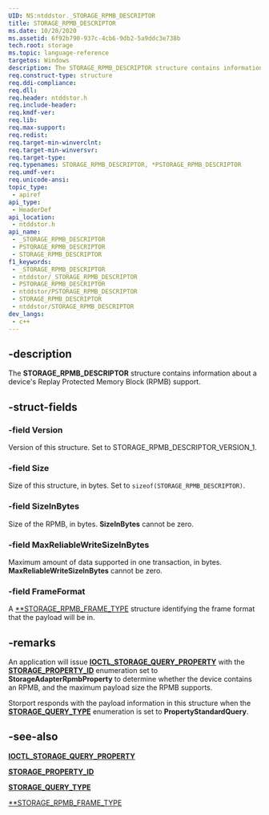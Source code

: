 ```yaml
---
UID: NS:ntddstor._STORAGE_RPMB_DESCRIPTOR
title: STORAGE_RPMB_DESCRIPTOR
ms.date: 10/28/2020
ms.assetid: 6f92b790-937c-4cb6-9db2-5a9ddc3e738b
tech.root: storage
ms.topic: language-reference
targetos: Windows
description: The STORAGE_RPMB_DESCRIPTOR structure contains information about a device's Replay Protected Memory Block (RPMB) support.
req.construct-type: structure
req.ddi-compliance: 
req.dll: 
req.header: ntddstor.h
req.include-header: 
req.kmdf-ver: 
req.lib: 
req.max-support: 
req.redist: 
req.target-min-winverclnt: 
req.target-min-winversvr: 
req.target-type: 
req.typenames: STORAGE_RPMB_DESCRIPTOR, *PSTORAGE_RPMB_DESCRIPTOR
req.umdf-ver: 
req.unicode-ansi: 
topic_type:
 - apiref
api_type:
 - HeaderDef
api_location:
 - ntddstor.h
api_name:
 - _STORAGE_RPMB_DESCRIPTOR
 - PSTORAGE_RPMB_DESCRIPTOR
 - STORAGE_RPMB_DESCRIPTOR
f1_keywords:
 - _STORAGE_RPMB_DESCRIPTOR
 - ntddstor/_STORAGE_RPMB_DESCRIPTOR
 - PSTORAGE_RPMB_DESCRIPTOR
 - ntddstor/PSTORAGE_RPMB_DESCRIPTOR
 - STORAGE_RPMB_DESCRIPTOR
 - ntddstor/STORAGE_RPMB_DESCRIPTOR
dev_langs:
 - c++
---
```


## -description

The **STORAGE_RPMB_DESCRIPTOR** structure contains information about a device's Replay Protected Memory Block (RPMB) support.

## -struct-fields

### -field Version

Version of this structure. Set to STORAGE_RPMB_DESCRIPTOR_VERSION_1.

### -field Size

Size of this structure, in bytes. Set to ```sizeof(STORAGE_RPMB_DESCRIPTOR)```.

### -field SizeInBytes

Size of the RPMB, in bytes. **SizeInBytes** cannot be zero.

### -field MaxReliableWriteSizeInBytes

Maximum amount of data supported in one transaction, in bytes. **MaxReliableWriteSizeInBytes** cannot be zero.

### -field FrameFormat

A [**STORAGE_RPMB_FRAME_TYPE](ns-ntddstor-storage_rpmb_data_frame.md) structure identifying the frame format that the payload will be in.

## -remarks

An application will issue [**IOCTL_STORAGE_QUERY_PROPERTY**](ni-ntddstor-ioctl_storage_query_property.md) with the [**STORAGE_PROPERTY_ID**](ne-ntddstor-storage_property_id.md) enumeration set to **StorageAdapterRpmbProperty** to determine whether the device contains an RPMB, and the maximum payload size the RPMB supports.

Storport responds with the payload information in this structure when the [**STORAGE_QUERY_TYPE**](ne-ntddstor-_storage_query_type.md) enumeration is set to **PropertyStandardQuery**.

## -see-also

[**IOCTL_STORAGE_QUERY_PROPERTY**](ni-ntddstor-ioctl_storage_query_property.md)

[**STORAGE_PROPERTY_ID**](ne-ntddstor-storage_property_id.md)

[**STORAGE_QUERY_TYPE**](ne-ntddstor-_storage_query_type.md)

[**STORAGE_RPMB_FRAME_TYPE](ns-ntddstor-storage_rpmb_data_frame.md)
